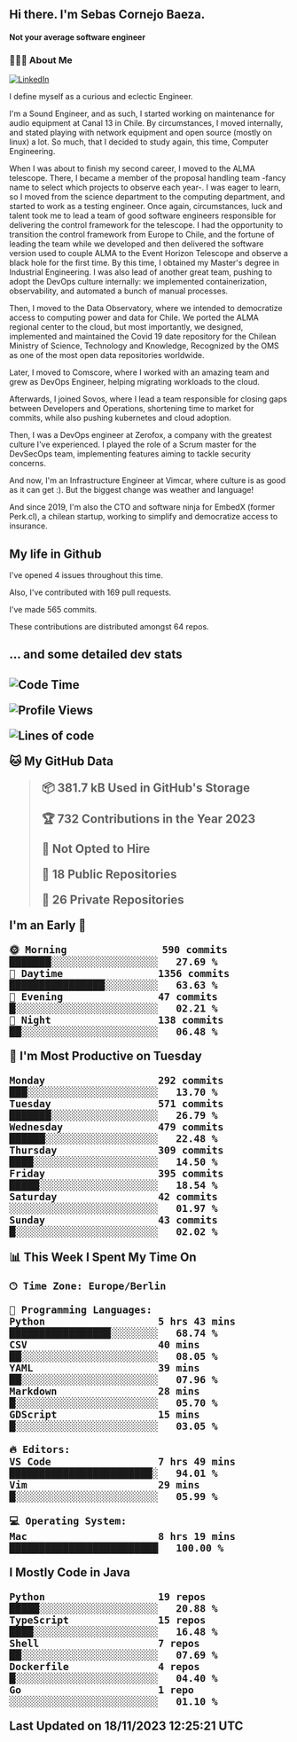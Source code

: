 <h2> Hi there.  I'm Sebas Cornejo Baeza.</h2>
<h4> Not your average software engineer</h4>
<h3> 👨🏻‍💻 About Me </h3>
<a href="http://linkedin.com/in/sebastian-cornejo-baeza/"><img alt="LinkedIn" src="https://img.shields.io/badge/Sebas%20Cornejo%20-informational?style=appveyor&logo=linkedin"></a>


I define myself as a curious and eclectic Engineer.

I'm a Sound Engineer, and as such, I started working on maintenance for audio equipment at Canal 13 in Chile.
By circumstances, I moved internally, and stated playing with network equipment and open source (mostly on linux) 
a lot. So much, that I decided to study again, this time, Computer Engineering.

When I was about to finish my second career, I moved to the ALMA telescope. There, I became a member of the proposal handling team
-fancy name to select which projects to observe each year-. 
I was eager to learn, so I moved from the science department to the computing department, and started to work as 
a testing engineer. Once again, circumstances, luck and talent took me to lead a team of good software engineers 
responsible for delivering the control framework for the telescope. I had the opportunity to transition the control framework from
Europe to Chile, and the fortune of leading the team while we developed and then delivered the software
version used to couple ALMA to the Event Horizon Telescope and observe a black hole for the first time.
By this time, I obtained my Master's degree in Industrial Engineering.
I was also lead of another great team, pushing to adopt the DevOps culture internally: we implemented containerization, observability, and automated a bunch of manual processes.

Then, I moved to the Data Observatory, where we intended to democratize access to computing power
and data for Chile. We ported the ALMA regional center to the cloud, but most importantly, we designed, implemented
and maintained the Covid 19 date repository for the Chilean Ministry of Science, Technology and Knowledge, Recognized by the OMS as one of the most open
data repositories worldwide.

Later, I moved to Comscore, where I worked with an amazing team and grew as DevOps Engineer, helping migrating workloads to the cloud.

Afterwards, I joined Sovos, where I lead a team responsible for closing gaps between Developers and Operations, shortening time to market for commits, while
also pushing kubernetes and cloud adoption.

Then, I was a DevOps engineer at Zerofox, a company with the greatest culture I've experienced. I played the role of a Scrum master for the DevSecOps team,
implementing features aiming to tackle security concerns.

And now, I'm an Infrastructure Engineer at Vimcar, where culture is as good as it can get :). But the biggest change was weather and language!
 
And since 2019, I'm also the CTO and software ninja for EmbedX (former Perk.cl), a chilean startup, working to simplify and democratize access to insurance.

<h2> My life in Github </h2>

I've opened 4 issues throughout this time.

Also, I've contributed with 169 pull requests.

I've made 565 commits.

These contributions are distributed amongst 64 repos.

<h2>... and some detailed dev stats<h2>

<!--START_SECTION:waka-->
![Code Time](http://img.shields.io/badge/Code%20Time-548%20hrs%2010%20mins-blue)

![Profile Views](http://img.shields.io/badge/Profile%20Views-8-blue)

![Lines of code](https://img.shields.io/badge/From%20Hello%20World%20I%27ve%20Written-987.8%20thousand%20lines%20of%20code-blue)

**🐱 My GitHub Data** 

> 📦 381.7 kB Used in GitHub's Storage 
 > 
> 🏆 732 Contributions in the Year 2023
 > 
> 🚫 Not Opted to Hire
 > 
> 📜 18 Public Repositories 
 > 
> 🔑 26 Private Repositories 
 > 
**I'm an Early 🐤** 

```text
🌞 Morning                590 commits         ███████░░░░░░░░░░░░░░░░░░   27.69 % 
🌆 Daytime                1356 commits        ████████████████░░░░░░░░░   63.63 % 
🌃 Evening                47 commits          █░░░░░░░░░░░░░░░░░░░░░░░░   02.21 % 
🌙 Night                  138 commits         ██░░░░░░░░░░░░░░░░░░░░░░░   06.48 % 
```
📅 **I'm Most Productive on Tuesday** 

```text
Monday                   292 commits         ███░░░░░░░░░░░░░░░░░░░░░░   13.70 % 
Tuesday                  571 commits         ███████░░░░░░░░░░░░░░░░░░   26.79 % 
Wednesday                479 commits         ██████░░░░░░░░░░░░░░░░░░░   22.48 % 
Thursday                 309 commits         ████░░░░░░░░░░░░░░░░░░░░░   14.50 % 
Friday                   395 commits         █████░░░░░░░░░░░░░░░░░░░░   18.54 % 
Saturday                 42 commits          ░░░░░░░░░░░░░░░░░░░░░░░░░   01.97 % 
Sunday                   43 commits          █░░░░░░░░░░░░░░░░░░░░░░░░   02.02 % 
```


📊 **This Week I Spent My Time On** 

```text
🕑︎ Time Zone: Europe/Berlin

💬 Programming Languages: 
Python                   5 hrs 43 mins       █████████████████░░░░░░░░   68.74 % 
CSV                      40 mins             ██░░░░░░░░░░░░░░░░░░░░░░░   08.05 % 
YAML                     39 mins             ██░░░░░░░░░░░░░░░░░░░░░░░   07.96 % 
Markdown                 28 mins             █░░░░░░░░░░░░░░░░░░░░░░░░   05.70 % 
GDScript                 15 mins             █░░░░░░░░░░░░░░░░░░░░░░░░   03.05 % 

🔥 Editors: 
VS Code                  7 hrs 49 mins       ████████████████████████░   94.01 % 
Vim                      29 mins             █░░░░░░░░░░░░░░░░░░░░░░░░   05.99 % 

💻 Operating System: 
Mac                      8 hrs 19 mins       █████████████████████████   100.00 % 
```

**I Mostly Code in Java** 

```text
Python                   19 repos            █████░░░░░░░░░░░░░░░░░░░░   20.88 % 
TypeScript               15 repos            ████░░░░░░░░░░░░░░░░░░░░░   16.48 % 
Shell                    7 repos             ██░░░░░░░░░░░░░░░░░░░░░░░   07.69 % 
Dockerfile               4 repos             █░░░░░░░░░░░░░░░░░░░░░░░░   04.40 % 
Go                       1 repo              ░░░░░░░░░░░░░░░░░░░░░░░░░   01.10 % 
```




 Last Updated on 18/11/2023 12:25:21 UTC
<!--END_SECTION:waka-->
